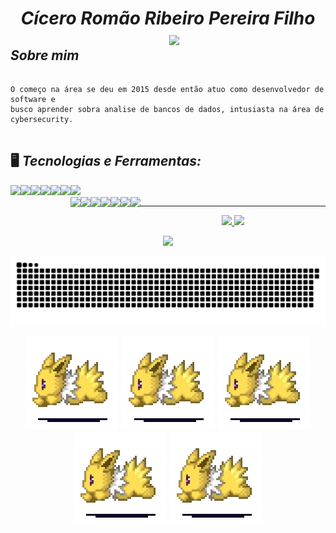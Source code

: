 
<h1 align="center"><i>Cícero Romão Ribeiro Pereira Filho</i></h1>

<div>
<img align="right" width="250px" style="margin-top:-20px" src="https://user-images.githubusercontent.com/73559446/169382212-602941ca-fa7e-4404-90ad-1a37198fa1bd.png">
<h2><i>Sobre mim</i></h2>

```
  
O começo na área se deu em 2015 desde então atuo como desenvolvedor de software e
busco aprender sobra analise de bancos de dados, intusiasta na área de cybersecurity.
  
```
  
</div>



## 🖥️ *Tecnologias e Ferramentas:*

<div margin="10px">
  <img src="https://upload.wikimedia.org/wikipedia/commons/1/18/ISO_C%2B%2B_Logo.svg" style = "height: 50px" style = "float:left">

  <img src="https://cdn.jsdelivr.net/gh/devicons/devicon/icons/c/c-original.svg" style="height:50px; float:left">

  <img src="https://www.clipartmax.com/png/full/296-2963807_string-helper-class-c-logo.png" style = "height:50px; float:left">

  <img src="https://cdn.jsdelivr.net/gh/devicons/devicon/icons/python/python-original.svg" style = "height: 50px; float:left">

  <img src="https://cdn.jsdelivr.net/gh/devicons/devicon/icons/typescript/typescript-original.svg" style = "height: 50px; float:left">

  <img src="https://cdn.jsdelivr.net/gh/devicons/devicon/icons/javascript/javascript-original.svg" style = "height: 50px; float:left">

  <img src="https://upload.wikimedia.org/wikipedia/commons/a/a7/React-icon.svg" style = "height:50px; float:left">

  </div>
  <div margin="10px">
  
  <img src="https://cdn.jsdelivr.net/gh/devicons/devicon/icons/dotnetcore/dotnetcore-original.svg" style = "height: 50px; float:left">

  <img src="https://cdn.jsdelivr.net/gh/devicons/devicon/icons/go/go-original-wordmark.svg" style = "height: 50px; float:left">

  <img src="https://cdn.jsdelivr.net/gh/devicons/devicon/icons/html5/html5-original.svg" style = "height: 50px; float:left">

  <img src="https://cdn.jsdelivr.net/gh/devicons/devicon/icons/css3/css3-original.svg" style = "height: 50px; float:left">

  <img src="https://cdn.jsdelivr.net/gh/devicons/devicon/icons/java/java-original.svg" style = "height: 50px; float:left">

  <img src="https://cdn.jsdelivr.net/gh/devicons/devicon/icons/nodejs/nodejs-original.svg" style = "height: 50px; float:left">

  <img src="https://cdn.jsdelivr.net/gh/devicons/devicon/icons/mysql/mysql-original.svg" style = "height: 50px; float:left">
</div>

---

<p align="center">
<a href="https://github.com/CiceroRomao">
  <img height="180em" src="https://github-readme-stats-eight-theta.vercel.app/api?username=CiceroRomao&show_icons=true&theme=algolia&include_all_commits=true&count_private=true"/>
  <img height="180em" src="https://github-readme-stats-eight-theta.vercel.app/api/top-langs/?username=CiceroRomao&layout=compact&langs_count=8&theme=algolia"/>
</a>
</p>

<div align="center">
<img src="https://github-profile-summary-cards.vercel.app/api/cards/profile-details?username=CiceroRomao&amp;theme=dracula">
</div>

<p align="center">
<img src="https://github.com/lucasemanuelms/lucasemanuelms/blob/output/github-contribution-grid-snake.svg" text-align="center">
</p>

<div align="center">

<img width="150px" src="https://github.com/CiceroRomao/CiceroRomao/blob/main/jolts/jolt.webp">
<img width="150px" src="https://github.com/CiceroRomao/CiceroRomao/blob/main/jolts/jolt1.webp">
<img width="150px" src="https://raw.githubusercontent.com/CiceroRomao/CiceroRomao/main/jolts/jolt2.webp">
<img width="150px" src="https://github.com/CiceroRomao/CiceroRomao/blob/main/jolts/jolt3.webp">
<img width="150px" src="https://raw.githubusercontent.com/CiceroRomao/CiceroRomao/main/jolts/jolt4.webp">

</div>

